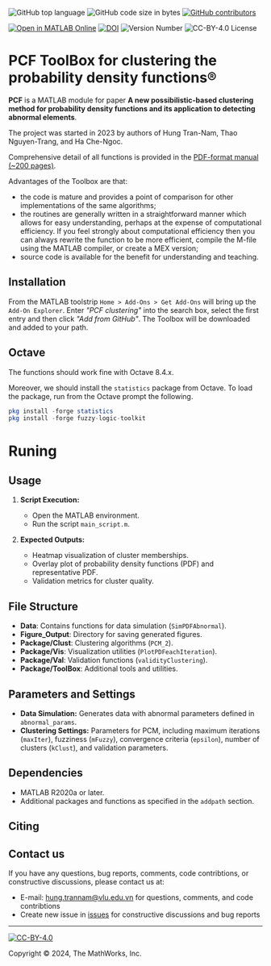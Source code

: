 ![GitHub top language](https://img.shields.io/github/languages/top/hungtrannam/Possibilistics-clustering-for-CDF)
![GitHub code size in bytes](https://img.shields.io/github/languages/code-size/hungtrannam/Possibilistics-clustering-for-CDF)
[![GitHub contributors](https://img.shields.io/github/contributors/hungtrannam/Possibilistics-clustering-for-CDF)](https://github.com/hungtrannam/Possibilistics-clustering-for-CDF/graphs/contributors)

[![Open in MATLAB Online](https://www.mathworks.com/images/responsive/global/open-in-matlab-online.svg)](https://matlab.mathworks.com/open/github/v1?repo=UniprJRC/FSDA&project=FSDA.prj)
[![DOI](https://zenodo.org/badge/DOI/10.5281/zenodo.6549626.svg)](https://doi.org/10.5281/zenodo.6549626)
![Version Number](https://img.shields.io/github/v/release/mathworks/toolboxdesign?label=version) ![CC-BY-4.0 License](https://img.shields.io/github/license/mathworks/toolboxdesign)


# PCF ToolBox for clustering the probability density functions&reg;

**PCF** is a MATLAB module for paper **A new possibilistic-based clustering method for probability density functions and its application to detecting abnormal elements**.

The project was started in 2023 by authors of Hung Tran-Nam, Thao Nguyen-Trang, and Ha Che-Ngoc.

Comprehensive detail of all functions is provided in the [PDF-format manual (~200 pages)](https://github.com/petercorke/spatialmath-matlab/releases/download/untagged-a2f9c8b2bd21cca9fe39/spatialmath.pdf).


Advantages of the Toolbox are that:

  * the code is mature and provides a point of comparison for other implementations of the same algorithms;
  * the routines are generally written in a straightforward manner which allows for easy understanding, perhaps at the expense of computational efficiency. If you feel strongly about computational efficiency then you can always rewrite the function to be more efficient, compile the M-file using the MATLAB compiler, or create a MEX version;
  * source code is available for the benefit for understanding and teaching.









## Installation

From the MATLAB toolstrip ```Home > Add-Ons > Get Add-Ons``` will bring up the ```Add-On Explorer```.  Enter *"PCF clustering"* into the search box, select the first entry and then click *"Add from GitHub"*.  The Toolbox will be downloaded and added to your path.


## Octave

The functions should work fine with Octave 8.4.x.

Moreover, we should install the ```statistics``` package from Octave. To load the package, run from the Octave prompt the following.

```Octave
pkg install -forge statistics
pkg install -forge fuzzy-logic-toolkit
```

# Runing

## Usage

1. **Script Execution:**
   - Open the MATLAB environment.
   - Run the script `main_script.m`.

2. **Expected Outputs:**
   - Heatmap visualization of cluster memberships.
   - Overlay plot of probability density functions (PDF) and representative PDF.
   - Validation metrics for cluster quality.

## File Structure

- **Data**: Contains functions for data simulation (`SimPDFAbnormal`).
- **Figure_Output**: Directory for saving generated figures.
- **Package/Clust**: Clustering algorithms (`PCM_2`).
- **Package/Vis**: Visualization utilities (`PlotPDFeachIteration`).
- **Package/Val**: Validation functions (`validityClustering`).
- **Package/ToolBox**: Additional tools and utilities.

## Parameters and Settings

- **Data Simulation:** Generates data with abnormal parameters defined in `abnormal_params`.
- **Clustering Settings:** Parameters for PCM, including maximum iterations (`maxIter`), fuzziness (`mFuzzy`), convergence criteria (`epsilon`), number of clusters (`kClust`), and validation parameters.

## Dependencies

- MATLAB R2020a or later.
- Additional packages and functions as specified in the `addpath` section.



























## Citing

## Contact us
If you have any questions, bug reports, comments, code contribtions, or constructive discussions, please contact us at:
- E-mail: hung.trannam@vlu.edu.vn for questions, comments, and code contribtions
- Create new issue in [issues](https://github.com/hungtrannam/Probabilistics-clustering-for-CDF/issues) for constructive discussions and bug reports



-----------

[![CC-BY-4.0](https://github.com/hungtrannam/Probabilistics-clustering-for-CDF/blob/main/cc-by-40.png)](https://creativecommons.org/licenses/by/4.0/)

Copyright &copy; 2024, The MathWorks, Inc.



